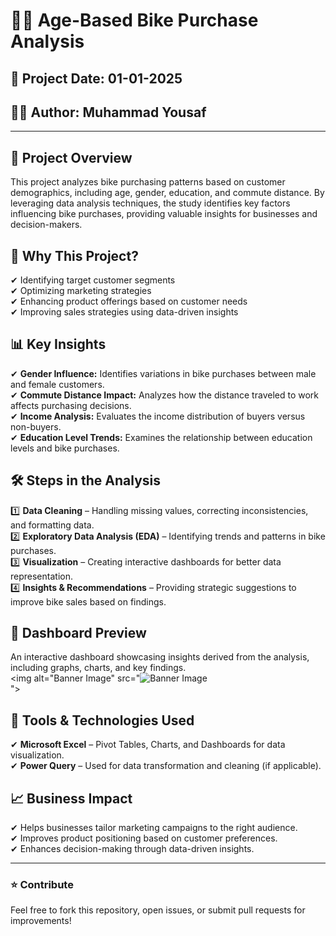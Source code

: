 # **🚴‍♂️ Age-Based Bike Purchase Analysis**

## **📅 Project Date:** 01-01-2025  
## **👨‍💻 Author:** Muhammad Yousaf  

---

## **📌 Project Overview**  
This project analyzes bike purchasing patterns based on customer demographics, including age, gender, education, and commute distance. By leveraging data analysis techniques, the study identifies key factors influencing bike purchases, providing valuable insights for businesses and decision-makers.

## **🎯 Why This Project?**  
✔ Identifying target customer segments  
✔ Optimizing marketing strategies  
✔ Enhancing product offerings based on customer needs  
✔ Improving sales strategies using data-driven insights  

## **📊 Key Insights**  
✔ **Gender Influence:** Identifies variations in bike purchases between male and female customers.  
✔ **Commute Distance Impact:** Analyzes how the distance traveled to work affects purchasing decisions.  
✔ **Income Analysis:** Evaluates the income distribution of buyers versus non-buyers.  
✔ **Education Level Trends:** Examines the relationship between education levels and bike purchases.  

## **🛠️ Steps in the Analysis**  
1️⃣ **Data Cleaning** – Handling missing values, correcting inconsistencies, and formatting data.  
2️⃣ **Exploratory Data Analysis (EDA)** – Identifying trends and patterns in bike purchases.  
3️⃣ **Visualization** – Creating interactive dashboards for better data representation.  
4️⃣ **Insights & Recommendations** – Providing strategic suggestions to improve bike sales based on findings.  

## **📸 Dashboard Preview**  
An interactive dashboard showcasing insights derived from the analysis, including graphs, charts, and key findings.  
<img alt="Banner Image" src="<img alt="Banner Image" src="virat.PNG"><br>">
## **🚀 Tools & Technologies Used**  
✔ **Microsoft Excel** – Pivot Tables, Charts, and Dashboards for data visualization.  
✔ **Power Query** – Used for data transformation and cleaning (if applicable).  

## **📈 Business Impact**  
✔ Helps businesses tailor marketing campaigns to the right audience.  
✔ Improves product positioning based on customer preferences.  
✔ Enhances decision-making through data-driven insights.  

---
### **⭐ Contribute**  
Feel free to fork this repository, open issues, or submit pull requests for improvements!



